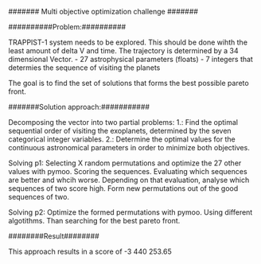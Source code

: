 #######
Multi objective optimization challenge
#######

##########Problem:##########

TRAPPIST-1 system needs to be explored. This should be done wihth the least amount of delta V and time.
The trajectory is determined by a 34 dimensional Vector.
	- 27 astrophysical parameters (floats)
	- 7  integers that determies the sequence of visiting the planets

The goal is to find the set of solutions that forms the best possible pareto front.

#######Solution approach:###########

Decomposing the vector into two partial problems:
 1.: Find the optimal sequential order of visiting the exoplanets, determined by the seven categorical integer variables.
 2.: Determine the optimal values for the continuous astronomical parameters in order to minimize both objectives.

Solving p1:
	Selecting X random permutations and optimize the 27 other values with pymoo.
	Scoring the sequences.
	Evaluating which sequences are better and whcih worse.
	Depending on that evaluation, analyse which sequences of two score high.
	Form new permutations out of the good sequences of two.
	
Solving p2:
	Optimize the formed permutations with pymoo. Using different algotithms. Than searching for the best pareto front.
	
########Result########

This approach results in a score of -3 440 253.65

	
	
	
